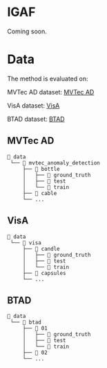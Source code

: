 # IGAF
Coming soon.

# Data
The method is evaluated on:   

MVTec AD dataset: [MVTec AD](https://www.mvtec.com/company/research/datasets/mvtec-ad)   

VisA dataset: [VisA](https://github.com/amazon-science/spot-diff/)    

BTAD dataset: [BTAD](http://avires.dimi.uniud.it/papers/btad/btad.zip)   


## MVTec AD

```
📁 data
 └── 📁 mvtec_anomaly_detection
     ├── 📁 bottle
     │   ├── 📁 ground_truth
     │   ├── 📁 test
     │   └── 📁 train
     ├── 📁 cable
     └── ...
```

## VisA

```
📁 data
 └── 📁 visa
     ├── 📁 candle
     │   ├── 📁 ground_truth
     │   ├── 📁 test
     │   └── 📁 train
     ├── 📁 capsules
     └── ...
```


## BTAD

```
📁 data
 └── 📁 btad
     ├── 📁 01
     │   ├── 📁 ground_truth
     │   ├── 📁 test
     │   └── 📁 train
     ├── 📁 02
     └── ...
```



































